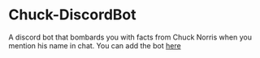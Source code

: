 # Chuck-DiscordBot

A discord bot that bombards you with facts from Chuck Norris when you mention his name in chat. You can add the bot [here](https://discord.com/api/oauth2/authorize?client_id=1058593394085085364&permissions=3841849293888&scope=bot)
